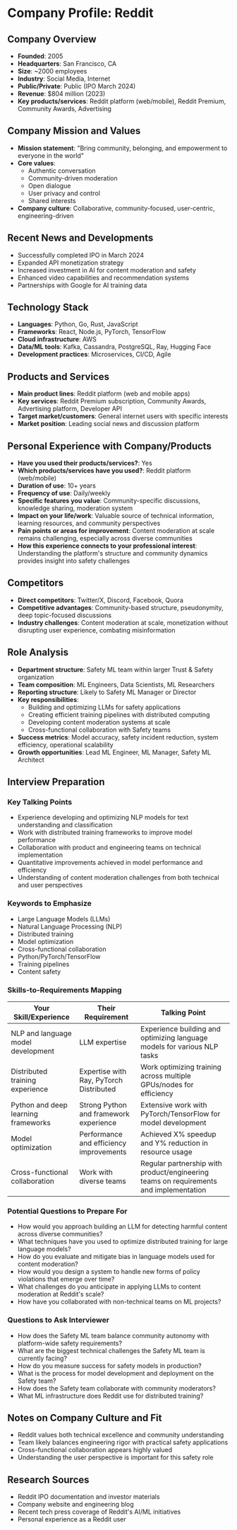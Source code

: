 # Company Profile: Reddit

## Company Overview
- **Founded**: 2005
- **Headquarters**: San Francisco, CA
- **Size**: ~2000 employees
- **Industry**: Social Media, Internet
- **Public/Private**: Public (IPO March 2024)
- **Revenue**: $804 million (2023)
- **Key products/services**: Reddit platform (web/mobile), Reddit Premium, Community Awards, Advertising

## Company Mission and Values
- **Mission statement**: "Bring community, belonging, and empowerment to everyone in the world"
- **Core values**: 
  - Authentic conversation
  - Community-driven moderation
  - Open dialogue
  - User privacy and control
  - Shared interests
- **Company culture**: Collaborative, community-focused, user-centric, engineering-driven

## Recent News and Developments
- Successfully completed IPO in March 2024
- Expanded API monetization strategy
- Increased investment in AI for content moderation and safety
- Enhanced video capabilities and recommendation systems
- Partnerships with Google for AI training data

## Technology Stack
- **Languages**: Python, Go, Rust, JavaScript
- **Frameworks**: React, Node.js, PyTorch, TensorFlow
- **Cloud infrastructure**: AWS
- **Data/ML tools**: Kafka, Cassandra, PostgreSQL, Ray, Hugging Face
- **Development practices**: Microservices, CI/CD, Agile

## Products and Services
- **Main product lines**: Reddit platform (web and mobile apps)
- **Key services**: Reddit Premium subscription, Community Awards, Advertising platform, Developer API
- **Target market/customers**: General internet users with specific interests
- **Market position**: Leading social news and discussion platform

## Personal Experience with Company/Products
- **Have you used their products/services?**: Yes
- **Which products/services have you used?**: Reddit platform (web/mobile)
- **Duration of use**: 10+ years
- **Frequency of use**: Daily/weekly
- **Specific features you value**: Community-specific discussions, knowledge sharing, moderation system
- **Impact on your life/work**: Valuable source of technical information, learning resources, and community perspectives
- **Pain points or areas for improvement**: Content moderation at scale remains challenging, especially across diverse communities
- **How this experience connects to your professional interest**: Understanding the platform's structure and community dynamics provides insight into safety challenges

## Competitors
- **Direct competitors**: Twitter/X, Discord, Facebook, Quora
- **Competitive advantages**: Community-based structure, pseudonymity, deep topic-focused discussions
- **Industry challenges**: Content moderation at scale, monetization without disrupting user experience, combating misinformation

## Role Analysis
- **Department structure**: Safety ML team within larger Trust & Safety organization
- **Team composition**: ML Engineers, Data Scientists, ML Researchers
- **Reporting structure**: Likely to Safety ML Manager or Director
- **Key responsibilities**: 
  - Building and optimizing LLMs for safety applications
  - Creating efficient training pipelines with distributed computing
  - Developing content moderation systems at scale
  - Cross-functional collaboration with Safety teams
- **Success metrics**: Model accuracy, safety incident reduction, system efficiency, operational scalability
- **Growth opportunities**: Lead ML Engineer, ML Manager, Safety ML Architect

## Interview Preparation
### Key Talking Points
- Experience developing and optimizing NLP models for text understanding and classification
- Work with distributed training frameworks to improve model performance
- Collaboration with product and engineering teams on technical implementation
- Quantitative improvements achieved in model performance and efficiency
- Understanding of content moderation challenges from both technical and user perspectives

### Keywords to Emphasize
- Large Language Models (LLMs)
- Natural Language Processing (NLP)
- Distributed training
- Model optimization
- Cross-functional collaboration
- Python/PyTorch/TensorFlow
- Training pipelines
- Content safety

### Skills-to-Requirements Mapping
| Your Skill/Experience | Their Requirement | Talking Point |
|----------------------|-------------------|---------------|
| NLP and language model development | LLM expertise | Experience building and optimizing language models for various NLP tasks |
| Distributed training experience | Expertise with Ray, PyTorch Distributed | Work optimizing training across multiple GPUs/nodes for efficiency |
| Python and deep learning frameworks | Strong Python and framework experience | Extensive work with PyTorch/TensorFlow for model development |
| Model optimization | Performance and efficiency improvements | Achieved X% speedup and Y% reduction in resource usage |
| Cross-functional collaboration | Work with diverse teams | Regular partnership with product/engineering teams on requirements and implementation |

### Potential Questions to Prepare For
- How would you approach building an LLM for detecting harmful content across diverse communities?
- What techniques have you used to optimize distributed training for large language models?
- How do you evaluate and mitigate bias in language models used for content moderation?
- How would you design a system to handle new forms of policy violations that emerge over time?
- What challenges do you anticipate in applying LLMs to content moderation at Reddit's scale?
- How have you collaborated with non-technical teams on ML projects?

### Questions to Ask Interviewer
- How does the Safety ML team balance community autonomy with platform-wide safety requirements?
- What are the biggest technical challenges the Safety ML team is currently facing?
- How do you measure success for safety models in production?
- What is the process for model development and deployment on the Safety team?
- How does the Safety team collaborate with community moderators?
- What ML infrastructure does Reddit use for distributed training?

## Notes on Company Culture and Fit
- Reddit values both technical excellence and community understanding
- Team likely balances engineering rigor with practical safety applications
- Cross-functional collaboration appears highly valued
- Understanding the user perspective is important for this safety role

## Research Sources
- Reddit IPO documentation and investor materials
- Company website and engineering blog
- Recent tech press coverage of Reddit's AI/ML initiatives
- Personal experience as a Reddit user